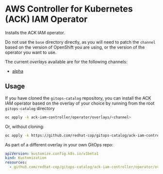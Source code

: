 # AWS Controller for Kubernetes (ACK) IAM Operator

Installs the ACK IAM operator.

Do not use the `base` directory directly, as you will need to patch the `channel` based on the version of OpenShift you are using, or the version of the operator you want to use.

The current *overlays* available are for the following channels:

* [alpha](overlays/alpha)

## Usage

If you have cloned the `gitops-catalog` repository, you can install the ACK IAM operator based on the overlay of your choice by running from the root `gitops-catalog` directory

```sh
oc apply -k ack-iam-controller/operator/overlays/<channel>
```

Or, without cloning:

```sh
oc apply -k https://github.com/redhat-cop/gitops-catalog/ack-iam-controller/operator/overlays/<channel>
```

As part of a different overlay in your own GitOps repo:

```yaml
apiVersion: kustomize.config.k8s.io/v1beta1
kind: Kustomization
resources:
  - github.com/redhat-cop/gitops-catalog/ack-iam-controller/operator/overlays/<channel>?ref=main
```
